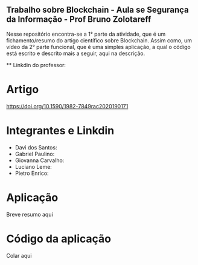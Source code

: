 ## Trabalho sobre Blockchain - Aula se Segurança da Informação - Prof Bruno Zolotareff

Nesse repositório encontra-se a 1° parte da atividade, que é um fichamento/resumo do artigo científico sobre Blockchain. Assim como, um vídeo da 2° parte funcional, que é uma simples aplicação, a qual o código está escrito e descrito mais a seguir, aqui na descrição.

** Linkdin do professor: 

# Artigo
https://doi.org/10.1590/1982-7849rac2020190171

# Integrantes e Linkdin
- Davi dos Santos:
- Gabriel Paulino:
- Giovanna Carvalho:
- Luciano Leme:
- Pietro Enrico:

# Aplicação
Breve resumo aqui

# Código da aplicação
Colar aqui
